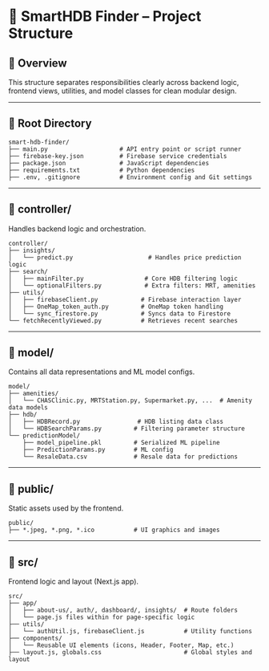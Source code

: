 # 📁 SmartHDB Finder – Project Structure

## 🧠 Overview
This structure separates responsibilities clearly across backend logic, frontend views, utilities, and model classes for clean modular design.

---

## 📂 Root Directory
```
smart-hdb-finder/
├── main.py                    # API entry point or script runner
├── firebase-key.json          # Firebase service credentials
├── package.json               # JavaScript dependencies
├── requirements.txt           # Python dependencies
├── .env, .gitignore           # Environment config and Git settings
```

---

## 📂 controller/
Handles backend logic and orchestration.

```
controller/
├── insights/
│   └── predict.py                     # Handles price prediction logic
├── search/
│   ├── mainFilter.py                 # Core HDB filtering logic
│   └── optionalFilters.py            # Extra filters: MRT, amenities
├── utils/
│   ├── firebaseClient.py            # Firebase interaction layer
│   ├── OneMap_token_auth.py         # OneMap token handling
│   └── sync_firestore.py            # Syncs data to Firestore
└── fetchRecentlyViewed.py           # Retrieves recent searches
```

---

## 📂 model/
Contains all data representations and ML model configs.

```
model/
├── amenities/
│   └── CHASClinic.py, MRTStation.py, Supermarket.py, ...  # Amenity data models
├── hdb/
│   ├── HDBRecord.py                # HDB listing data class
│   └── HDBSearchParams.py         # Filtering parameter structure
└── predictionModel/
    ├── model_pipeline.pkl         # Serialized ML pipeline
    ├── PredictionParams.py        # ML config
    └── ResaleData.csv             # Resale data for predictions
```

---

## 📂 public/
Static assets used by the frontend.

```
public/
├── *.jpeg, *.png, *.ico           # UI graphics and images
```

---

## 📂 src/
Frontend logic and layout (Next.js app).

```
src/
├── app/
│   ├── about-us/, auth/, dashboard/, insights/  # Route folders
│   └── page.js files within for page-specific logic
├── utils/
│   └── authUtil.js, firebaseClient.js           # Utility functions
├── components/
│   └── Reusable UI elements (icons, Header, Footer, Map, etc.)
├── layout.js, globals.css                       # Global styles and layout
```
